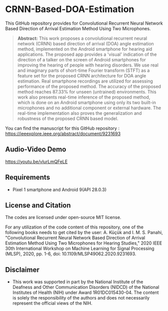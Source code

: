 # CRNN-Based-DOA-Estimation

This GitHub repository provides for Convolutional Recurrent Neural Network Based Direction of Arrival Estimation Method Using Two Microphones.

> **Abstract:** This work proposes a convolutional recurrent neural network (CRNN) based direction of arrival (DOA) angle estimation method, implemented on the Android smartphone for hearing aid applications. The proposed app provides a 'visual' indication of the direction of a talker on the screen of Android smartphones for improving the hearing of people with hearing disorders. We use real and imaginary parts of short-time Fourier transform (STFT) as a feature set for the proposed CRNN architecture for DOA angle estimation. Real smartphone recordings are utilized for assessing performance of the proposed method. The accuracy of the proposed method reaches 87.33% for unseen (untrained) environments. This work also presents real-time inference of the proposed method, which is done on an Android smartphone using only its two built-in microphones and no additional component or external hardware. The real-time implementation also proves the generalization and robustness of the proposed CRNN based model.

You can find the manuscript for this GitHub repository : https://ieeexplore.ieee.org/abstract/document/9231693

## Audio-Video Demo

https://youtu.be/vlurLmQFeLE


## Requirements 

- Pixel 1 smartphone and Android 9(API 28.0.3)

## License and Citation

The codes are licensed under open-source MIT license.

For any utilization of the code content of this repository, one of the following books needs to get cited by the user: 
A. Küçük and I. M. S. Panahi, "Convolutional Recurrent Neural Network Based Direction of Arrival Estimation Method Using Two Microphones for Hearing Studies," 2020 IEEE 30th International Workshop on Machine Learning for Signal Processing (MLSP), 2020, pp. 1-6, doi: 10.1109/MLSP49062.2020.9231693.


## Disclaimer

- This work was supported in part by the National Institute of the Deafness and Other Communication Disorders (NIDCD) of the National Institutes of Health (NIH) under Award 1R01DC015430-04. The content is solely the responsibility of the authors and does not necessarily represent the official views of the NIH.
